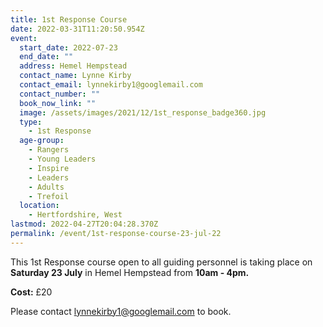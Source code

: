 ```yaml
---
title: 1st Response Course
date: 2022-03-31T11:20:50.954Z
event:
  start_date: 2022-07-23
  end_date: ""
  address: Hemel Hempstead
  contact_name: Lynne Kirby
  contact_email: lynnekirby1@googlemail.com
  contact_number: ""
  book_now_link: ""
  image: /assets/images/2021/12/1st_response_badge360.jpg
  type:
    - 1st Response
  age-group:
    - Rangers
    - Young Leaders
    - Inspire
    - Leaders
    - Adults
    - Trefoil
  location:
    - Hertfordshire, West
lastmod: 2022-04-27T20:04:28.370Z
permalink: /event/1st-response-course-23-jul-22
---
```

This 1st Response course open to all guiding personnel is taking place on **Saturday 23 July** in Hemel Hempstead from **10am - 4pm.**

**Cost:** £20

Please contact <lynnekirby1@googlemail.com> to book.
